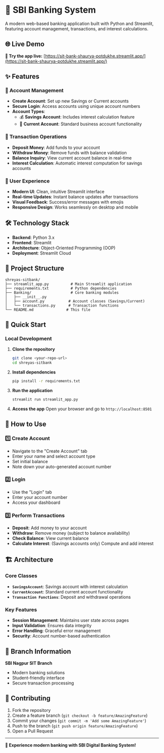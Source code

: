 # 🏦 SBI Banking System

A modern web-based banking application built with Python and Streamlit, featuring account management, transactions, and interest calculations.

## 🌐 Live Demo

**🚀 Try the app live:** [https://sit-bank-shaurya-potdukhe.streamlit.app/](https://sit-bank-shaurya-potdukhe.streamlit.app/)

## ✨ Features

### 🔐 Account Management
- **Create Account**: Set up new Savings or Current accounts
- **Secure Login**: Access accounts using unique account numbers
- **Account Types**: 
  - 💰 **Savings Account**: Includes interest calculation feature
  - 🏢 **Current Account**: Standard business account functionality

### 💸 Transaction Operations
- **Deposit Money**: Add funds to your account
- **Withdraw Money**: Remove funds with balance validation
- **Balance Inquiry**: View current account balance in real-time
- **Interest Calculation**: Automatic interest computation for savings accounts

### 🎨 User Experience
- **Modern UI**: Clean, intuitive Streamlit interface
- **Real-time Updates**: Instant balance updates after transactions
- **Visual Feedback**: Success/error messages with emojis
- **Responsive Design**: Works seamlessly on desktop and mobile

## 🛠️ Technology Stack

- **Backend**: Python 3.x
- **Frontend**: Streamlit
- **Architecture**: Object-Oriented Programming (OOP)
- **Deployment**: Streamlit Cloud

## 📁 Project Structure

```
shreyas-sitbank/
├── streamlit_app.py          # Main Streamlit application
├── requirements.txt          # Python dependencies
├── Banking/                  # Core banking modules
│   ├── __init__.py
│   ├── account.py           # Account classes (Savings/Current)
│   └── transactions.py      # Transaction functions
└── README.md               # This file
```

## 🚀 Quick Start

### Local Development

1. **Clone the repository**
   ```bash
   git clone <your-repo-url>
   cd shreyas-sitbank
   ```

2. **Install dependencies**
   ```bash
   pip install -r requirements.txt
   ```

3. **Run the application**
   ```bash
   streamlit run streamlit_app.py
   ```

4. **Access the app**
   Open your browser and go to `http://localhost:8501`

## 📖 How to Use

### 1️⃣ **Create Account**
- Navigate to the "Create Account" tab
- Enter your name and select account type
- Set initial balance
- Note down your auto-generated account number

### 2️⃣ **Login**
- Use the "Login" tab
- Enter your account number
- Access your dashboard

### 3️⃣ **Perform Transactions**
- **Deposit**: Add money to your account
- **Withdraw**: Remove money (subject to balance availability)
- **Check Balance**: View current balance
- **Calculate Interest**: (Savings accounts only) Compute and add interest

## 🏗️ Architecture

### Core Classes
- **`SavingsAccount`**: Savings account with interest calculation
- **`CurrentAccount`**: Standard current account functionality
- **`Transaction Functions`**: Deposit and withdrawal operations

### Key Features
- **Session Management**: Maintains user state across pages
- **Input Validation**: Ensures data integrity
- **Error Handling**: Graceful error management
- **Security**: Account number-based authentication

## 🌟 Branch Information

**SBI Nagpur SIT Branch**
- Modern banking solutions
- Student-friendly interface
- Secure transaction processing

## 🤝 Contributing

1. Fork the repository
2. Create a feature branch (`git checkout -b feature/AmazingFeature`)
3. Commit your changes (`git commit -m 'Add some AmazingFeature'`)
4. Push to the branch (`git push origin feature/AmazingFeature`)
5. Open a Pull Request

---

**🏦 Experience modern banking with SBI Digital Banking System!**
